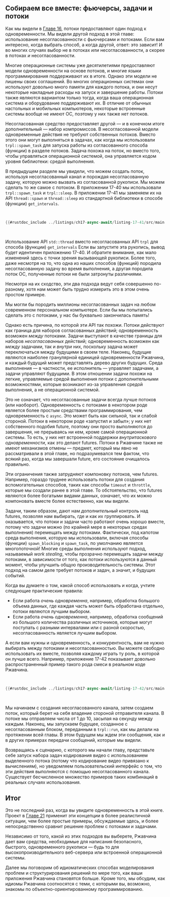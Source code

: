 ## Собираем все вместе: фьючерсы, задачи и потоки

Как мы видели в [Главе 16][ch16]<!-- игнорировать -->, потоки предоставляют один подход к
одновременности. Мы видели другой подход в этой главе: использование несогласованности с
фьючерсами и потоками. Если вам интересно, когда выбрать способ, а когда другой,
ответ: это зависит! И во многих случаях выбор не в потоках _или_
несогласованности, а скорее в потоках _и_ несогласованности.

Многие операционные системы уже десятилетиями предоставляют модели одновременности на основе потоков, и многие языки программирования поддерживают их в итоге. Однако эти модели не лишены своих соглашений. Во многих операционных системах они
используют довольно много памяти для каждого потока, и они несут некоторые накладные расходы на
запуск и завершение работы. Потоки также являются вариантом только тогда, когда ваша
операционная система и оборудование поддерживают их. В отличие от обычных настольных и мобильных компьютеров, некоторые встроенные системы вообще не имеют ОС, поэтому у них также нет потоков.

Несогласованная средство предоставляет другой — и в конечном итоге дополнительный — набор компромиссов. В несогласованной модели одновременные действия не требуют собственных
потоков. Вместо этого они могут выполняться в задачах, как когда мы использовали `trpl::spawn_task` для
запуска работы из согласованного способа (функции) в разделе потоков. Задача
похожа на поток, но вместо того, чтобы управляться операционной системой, она
управляется кодом уровня библиотеки: средой выполнения.

В предыдущем разделе мы увидели, что можем создать поток, используя несогласованный
канал и порождая несогласованную задачу, которую можно вызвать из согласованной рукописи. Мы можем
сделать то же самое с потоком. В приложении 17-40 мы использовали `trpl::spawn_task` и `trpl::sleep`. В приложении 17-41 мы заменяем их на API `thread::spawn` и `thread::sleep` из стандартной библиотеки в способе (функции) `get_intervals`.

<Listing number="17-41" caption="Использование API `std::thread` вместо несогласованных API `trpl` для способа (функции) `get_intervals`" file-name="src/main.rs">

```rust
{{#rustdoc_include ../listings/ch17-async-await/listing-17-41/src/main.rs:threads}}
```

</Listing>

Использование API `std::thread` вместо несогласованных API `trpl` для способа (функции) `get_intervals` Если вы запустите эта рукопись, вывод будет идентичен приложению 17-40. И
обратите внимание, как мало изменений здесь с точки зрения вызывающей рукописи. Более того, даже несмотря на то, что одна из наших способов (функций) породила несогласованную задачу во время выполнения, а
другая породила поток ОС, полученные потоки не были затронуты
различиями.

Несмотря на их сходство, эти два подхода ведут себя совершенно по-разному,
хотя нам может быть трудно измерить это в этом очень простом примере.

Мы могли бы породить миллионы несогласованных задач на любом современном персональном компьютере. Если бы мы попытались сделать это с потоками, у нас бы буквально закончилась память!

Однако есть причина, по которой эти API так похожи. Потоки действуют как граница
для наборов согласованных действий; одновременность возможен _между_ потоками. Задачи выступают в качестве границы для наборов _несогласованных_ действий; одновременность возможен как _между_ задачами, так и _внутри_ них, поскольку задача может переключаться между
будущими в своем теле. Наконец, будущие являются наиболее гранулярной единицей одновременности Ржавчина, и каждый будущий может представлять дерево других будущих.
Среда выполнения — в частности, ее исполнитель — управляет задачами, а задачи управляют будущими. В этом отношении задачи похожи на легкие, управляемые средой выполнения потоки с
дополнительными возможностями, которые возникают из-за управления средой выполнения, а не
операционной системой.

Это не означает, что несогласованные задачи всегда лучше потоков (или наоборот). Одновременность с потоками в некотором роде является более простым средствами программирования,
чем одновременность с `async`. Это может быть как сильной, так и слабой стороной. Потоки
в некотором роде «запустил и забыл»; у них нет собственного подобия future, поэтому они
просто выполняются до завершения, не прерываясь ни кем, кроме самой операционной
системы. То есть, у них нет встроенной поддержки _внутритаскового
одновременности_, как это делают futures. Потоки в Ржавчине также не имеют механизмов
отмены — предмет, который мы явно не рассматривали в этой главе, но
подразумевался тем фактом, что всякий раз, когда мы завершали future, его состояние очищалось
правильно.

Эти ограничения также затрудняют компоновку потоков, чем futures. Например, гораздо
труднее использовать потоки для создания вспомогательных способов, таких как
способы `timeout` и `throttle`, которые мы создали ранее в этой главе. То обстоятельство, что
futures являются более богатыми видами данных, означает, что их можно компоновать вместе более
естественно, как мы видели.

Задачи, таким образом, дают нам _дополнительный_ контроль над futures, позволяя нам выбирать,
где и как их группировать. И оказывается, что потоки и задачи часто работают
очень хорошо вместе, потому что задачи можно (по крайней мере в некоторых средах выполнения) перемещать
между потоками. Фактически, под капотом среда выполнения, которую мы
использовали, включая способы (функции) `spawn_blocking` и `spawn_task`,
по умолчанию является многопоточной! Многие среды выполнения используют подход, называемый _work stealing_,
чтобы прозрачно перемещать задачи между потоками, в зависимости от того, как потоки
используются в данный момент, чтобы улучшить общую производительность системы. Этот
подход на самом деле требует потоков _и_ задач, а значит, и будущих событий.

Когда вы думаете о том, какой способ использовать и когда, учтите следующие практические правила:

- Если работа _очень одновременна_, например, обработка большого объема данных, где
каждая часть может быть обработана отдельно, потоки являются лучшим выбором.
- Если работа _очень одновременна_, например, обработка сообщений из большого количества
различных источников, которые могут поступать с разными интервалами или с разной скоростью,
несогласованность является лучшим выбором.

А если вам нужны и одновременность, и конкурентность, вам не нужно выбирать
между потоками и несогласованностью. Вы можете свободно использовать их вместе, позволяя каждому
играть ту роль, в которой он лучше всего. Например, приложение 17-42 показывает довольно распространенный
пример такого рода смеси в реальном коде Ржавчина.

<Listing number="17-42" caption="Отправка сообщений с блокирующим кодом в потоке и ожидание сообщений в несогласованном блоке" file-name="src/main.rs">

```rust
{{#rustdoc_include ../listings/ch17-async-await/listing-17-42/src/main.rs:all}}
```

</Listing>

Мы начинаем с создания несогласованного канала, затем создаем поток, который берет на себя
владение стороной отправителя канала. В потоке мы отправляем
числа от 1 до 10, засыпая на секунду между каждым. Наконец, мы запускаем
будущее, созданное с несогласованным блоком, переданным в `trpl::run`, как мы делали
на протяжении всей главы. В этом будущем мы ждем эти сообщения, как и в
других примерах передачи сообщений, которые мы видели.

Возвращаясь к сценарию, с которого мы начали главу, представьте себе запуск набора
задач кодирования видео с использованием выделенного потока (потому что кодирование видео
привязано к вычислениям), но уведомляем пользовательский интерфейс о том, что эти действия выполняются с помощью несогласованного
канала. Существует бесчисленное множество примеров таких комбинаций в
реальных случаях использования.

## Итог

Это не последний раз, когда вы увидите одновременность в этой книге. Проект в
[Главе 21][ch21] применит эти концепции в более реалистичной ситуации,
чем более простые примеры, обсуждаемые здесь, и более непосредственно сравнит решение проблем с потоками и задачами.

Независимо от того, какой из этих подходов вы выберете, Ржавчина дает вам средства, необходимые для написания безопасного, быстрого, одновременного рукописи — будь то для высокопроизводительного веб-сервера или встроенной операционной системы.

Далее мы поговорим об идиоматических способах моделирования проблем и структурирования решений
по мере того, как ваши приложения Ржавчина становятся больше. Кроме того, мы обсудим, как идиомы Ржавчина
соотносятся с теми, с которыми вы, возможно, знакомы по объектно-ориентированному программированию.

[ch16]: http://localhost:3000/ch16-00-concurrency.html
[combining-futures]: ch17-03-more-futures.html#building-our-own-async-abstractions
[streams]: ch17-04-streams.html#composing-streams
[ch21]: ch21-00-final-project-a-web-server.html
